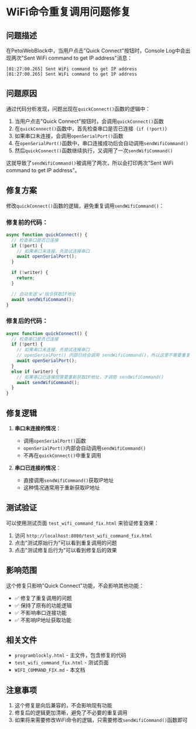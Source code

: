# WiFi命令重复调用问题修复

## 问题描述

在PetoiWebBlock中，当用户点击"Quick Connect"按钮时，Console Log中会出现两次"Sent WiFi command to get IP address"消息：

```
[01:27:00.265] Sent WiFi command to get IP address
[01:27:00.265] Sent WiFi command to get IP address
```

## 问题原因

通过代码分析发现，问题出现在`quickConnect()`函数的逻辑中：

1. 当用户点击"Quick Connect"按钮时，会调用`quickConnect()`函数
2. 在`quickConnect()`函数中，首先检查串口是否已连接（`if (!port)`）
3. 如果串口未连接，会调用`openSerialPort()`函数
4. 在`openSerialPort()`函数中，串口连接成功后会自动调用`sendWifiCommand()`
5. 然后`quickConnect()`函数继续执行，又调用了一次`sendWifiCommand()`

这就导致了`sendWifiCommand()`被调用了两次，所以会打印两次"Sent WiFi command to get IP address"。

## 修复方案

修改`quickConnect()`函数的逻辑，避免重复调用`sendWifiCommand()`：

### 修复前的代码：
```javascript
async function quickConnect() {
  // 检查串口是否已连接
  if (!port) {
    // 如果串口未连接，先尝试连接串口
    await openSerialPort();
  }

  if (!writer) {
    return;
  }

  // 自动发送'w'指令获取IP地址
  await sendWifiCommand();
}
```

### 修复后的代码：
```javascript
async function quickConnect() {
  // 检查串口是否已连接
  if (!port) {
    // 如果串口未连接，先尝试连接串口
    // openSerialPort() 内部已经会调用 sendWifiCommand()，所以这里不需要重复调用
    await openSerialPort();
  }
  else if (writer) {
    // 如果串口已连接但需要重新获取IP地址，才调用 sendWifiCommand()
    await sendWifiCommand();
  }
}
```

## 修复逻辑

1. **串口未连接的情况**：
   - 调用`openSerialPort()`函数
   - `openSerialPort()`内部会自动调用`sendWifiCommand()`
   - 不再在`quickConnect()`中重复调用

2. **串口已连接的情况**：
   - 直接调用`sendWifiCommand()`获取IP地址
   - 这种情况通常用于重新获取IP地址

## 测试验证

可以使用测试页面 `test_wifi_command_fix.html` 来验证修复效果：

1. 访问 `http://localhost:8080/test_wifi_command_fix.html`
2. 点击"测试原始行为"可以看到重复调用的问题
3. 点击"测试修复后行为"可以看到修复后的效果

## 影响范围

这个修复只影响"Quick Connect"功能，不会影响其他功能：

- ✅ 修复了重复调用的问题
- ✅ 保持了原有的功能逻辑
- ✅ 不影响串口连接功能
- ✅ 不影响IP地址获取功能

## 相关文件

- `programblockly.html` - 主文件，包含修复的代码
- `test_wifi_command_fix.html` - 测试页面
- `WIFI_COMMAND_FIX.md` - 本文档

## 注意事项

1. 这个修复是向后兼容的，不会影响现有功能
2. 修复后的逻辑更加清晰，避免了不必要的重复调用
3. 如果将来需要修改WiFi命令的逻辑，只需要修改`sendWifiCommand()`函数即可 
